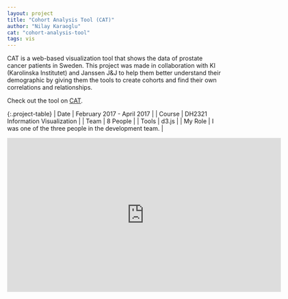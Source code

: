 ```yaml
---
layout: project
title: "Cohort Analysis Tool (CAT)"
author: "Nilay Karaoglu"
cat: "cohort-analysis-tool"
tags: vis
---
```


CAT is a web-based visualization tool that shows the data of prostate cancer patients in Sweden. This project was made in collaboration with KI (Karolinska Institutet) and Janssen J&J to help them better understand their demographic by giving them the tools to create cohorts and find their own correlations and relationships.

Check out the tool on [CAT](https://raghunayyar.github.io/IVI17).

{:.project-table}
| Date | February 2017 - April 2017 |
| Course | DH2321 Information Visualization |
| Team | 8 People |
| Tools | d3.js |
| My Role | I was one of the three people in the development team. |

<div class="text-center"><iframe src="https://player.vimeo.com/video/211194972?byline=0&portrait=0" width="640" height="360"  align="middle" frameborder="0" webkitallowfullscreen mozallowfullscreen allowfullscreen></iframe></div>
